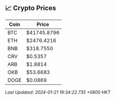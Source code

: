## 📈 Crypto Prices

| Coin | Price |
| ---- | ----- |
| BTC | $41745.8796 |
| ETH | $2476.4216 |
| BNB | $318.7550 |
| CRV | $0.5357 |
| ARB | $1.8814 |
| OKB | $53.6683 |
| DOGE | $0.0869 |

_Last Updated: 2024-01-21 19:34:22.735 +0800 HKT_